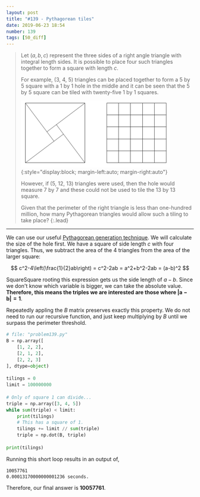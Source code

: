 ```yaml
---
layout: post
title: "#139 - Pythagorean tiles"
date: 2019-06-23 18:54
number: 139
tags: [50_diff]
---
```

> Let $(a,b,c)$ represent the three sides of a right angle triangle with integral length sides. It is possible to place four such triangles together to form a square with length $c$.
>
> For example, (3, 4, 5) triangles can be placed together to form a 5 by 5 square with a 1 by 1 hole in the middle and it can be seen that the 5 by 5 square can be tiled with twenty-five 1 by 1 squares.
> 
> ![p139](/assets/img/project_euler/p139.png){:style="display:block; margin-left:auto; margin-right:auto"}
> 
> However, if (5, 12, 13) triangles were used, then the hole would measure 7 by 7 and these could not be used to tile the 13 by 13 square.
>
> Given that the perimeter of the right triangle is less than one-hundred million, how many Pythagorean triangles would allow such a tiling to take place?
{:.lead}
* * *

We can use our useful [Pythagorean generation technique](https://en.wikipedia.org/wiki/Tree_of_primitive_Pythagorean_triples). We will calculate the size of the hole first. We have a square of side length $c$ with four triangles. Thus, we subtract the area of the 4 triangles from the area of the larger square:

$$
c^2-4\left(\frac{1}{2}ab\right) = c^2-2ab = a^2+b^2-2ab = (a-b)^2
$$

SquareSquare rooting this expression gets us the side length of $a-b$. Since we don't know which variable is bigger, we can take the absolute value. **Therefore, this means the triples we are interested are those where $\mathbf{|a-b|=1}$**. 

Repeatedly appling the $B$ matrix preserves exactly this property. We do not need to run our recursive function, and just keep multiplying by $B$ until we surpass the perimeter threshold.
```python
# file: "problem139.py"
B = np.array([
    [1, 2, 2],
    [2, 1, 2],
    [2, 2, 3]
], dtype=object)

tilings = 0
limit = 100000000

# Only of square 1 can divide...
triple = np.array([3, 4, 5])
while sum(triple) < limit:
    print(tilings)
    # This has a square of 1.
    tilings += limit // sum(triple)
    triple = np.dot(B, triple)

print(tilings)
```
Running this short loop results in an output of,
```
10057761
0.00013170000000001236 seconds.
```
Therefore, our final answer is **10057761**.